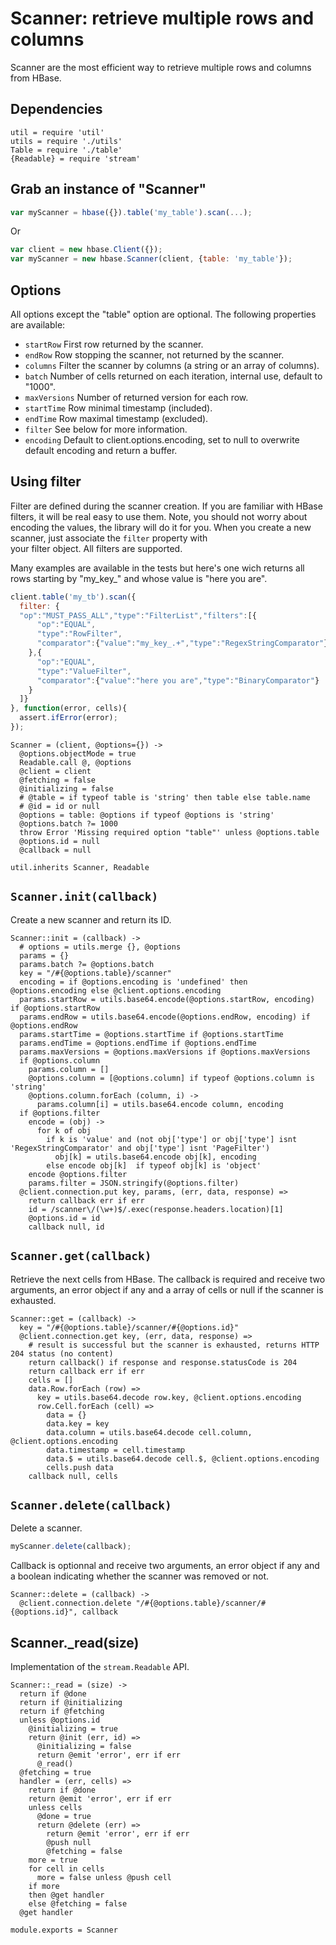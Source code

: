 
# Scanner: retrieve multiple rows and columns

Scanner are the most efficient way to retrieve multiple 
rows and columns from HBase.

## Dependencies

    util = require 'util'
    utils = require './utils'
    Table = require './table'
    {Readable} = require 'stream'

## Grab an instance of "Scanner"

```javascript
var myScanner = hbase({}).table('my_table').scan(...);
```

Or

```javascript
var client = new hbase.Client({});
var myScanner = new hbase.Scanner(client, {table: 'my_table'});
```

## Options

All options except the "table" option are optional. The following properties are
available:

*   `startRow`
    First row returned by the scanner.   
*   `endRow`
    Row stopping the scanner, not returned by the scanner.   
*   `columns`
    Filter the scanner by columns (a string or an array of columns).   
*   `batch`
    Number of cells returned on each iteration, internal use, default to "1000".   
*   `maxVersions`
    Number of returned version for each row.   
*   `startTime`
    Row minimal timestamp (included).   
*   `endTime`
    Row maximal timestamp (excluded).   
*   `filter`
    See below for more information.   
*   `encoding`
    Default to client.options.encoding, set to null to overwrite default
    encoding and return a buffer.   

## Using filter

Filter are defined during the scanner creation. If you
are familiar with HBase filters, it will be real easy to
use them. Note, you should not worry about encoding the
values, the library will do it for you. When you create
a new scanner, just associate the `filter` property with  
your filter object. All filters are supported.   

Many examples are available in the tests but here's one
wich returns all rows starting by "my_key_" and whose
value is "here you are".   

```javascript
client.table('my_tb').scan({
  filter: {
  "op":"MUST_PASS_ALL","type":"FilterList","filters":[{
      "op":"EQUAL",
      "type":"RowFilter",
      "comparator":{"value":"my_key_.+","type":"RegexStringComparator"}
    },{
      "op":"EQUAL",
      "type":"ValueFilter",
      "comparator":{"value":"here you are","type":"BinaryComparator"}
    }
  ]}
}, function(error, cells){
  assert.ifError(error);
});
```

    Scanner = (client, @options={}) ->
      @options.objectMode = true
      Readable.call @, @options
      @client = client
      @fetching = false
      @initializing = false
      # @table = if typeof table is 'string' then table else table.name
      # @id = id or null
      @options = table: @options if typeof @options is 'string'
      @options.batch ?= 1000
      throw Error 'Missing required option "table"' unless @options.table
      @options.id = null
      @callback = null

    util.inherits Scanner, Readable

## `Scanner.init(callback)`

Create a new scanner and return its ID.

    Scanner::init = (callback) ->
      # options = utils.merge {}, @options
      params = {}
      params.batch ?= @options.batch
      key = "/#{@options.table}/scanner"
      encoding = if @options.encoding is 'undefined' then @options.encoding else @client.options.encoding
      params.startRow = utils.base64.encode(@options.startRow, encoding) if @options.startRow
      params.endRow = utils.base64.encode(@options.endRow, encoding) if @options.endRow
      params.startTime = @options.startTime if @options.startTime
      params.endTime = @options.endTime if @options.endTime
      params.maxVersions = @options.maxVersions if @options.maxVersions
      if @options.column
        params.column = []
        @options.column = [@options.column] if typeof @options.column is 'string'
        @options.column.forEach (column, i) ->
          params.column[i] = utils.base64.encode column, encoding
      if @options.filter
        encode = (obj) ->
          for k of obj
            if k is 'value' and (not obj['type'] or obj['type'] isnt 'RegexStringComparator' and obj['type'] isnt 'PageFilter')
              obj[k] = utils.base64.encode obj[k], encoding
            else encode obj[k]  if typeof obj[k] is 'object'
        encode @options.filter
        params.filter = JSON.stringify(@options.filter)
      @client.connection.put key, params, (err, data, response) =>
        return callback err if err
        id = /scanner\/(\w+)$/.exec(response.headers.location)[1]
        @options.id = id
        callback null, id

## `Scanner.get(callback)`

Retrieve the next cells from HBase. The callback is required
and receive two arguments, an error object if any and a array
of cells or null if the scanner is exhausted.

    Scanner::get = (callback) ->
      key = "/#{@options.table}/scanner/#{@options.id}"
      @client.connection.get key, (err, data, response) =>
        # result is successful but the scanner is exhausted, returns HTTP 204 status (no content)
        return callback() if response and response.statusCode is 204
        return callback err if err
        cells = []
        data.Row.forEach (row) =>
          key = utils.base64.decode row.key, @client.options.encoding
          row.Cell.forEach (cell) =>
            data = {}
            data.key = key
            data.column = utils.base64.decode cell.column, @client.options.encoding
            data.timestamp = cell.timestamp
            data.$ = utils.base64.decode cell.$, @client.options.encoding
            cells.push data
        callback null, cells

## `Scanner.delete(callback)`

Delete a scanner.

```javascript
myScanner.delete(callback);
```

Callback is optionnal and receive two arguments, an 
error object if any and a boolean indicating whether 
the scanner was removed or not.

    Scanner::delete = (callback) ->
      @client.connection.delete "/#{@options.table}/scanner/#{@options.id}", callback

## Scanner._read(size)

Implementation of the `stream.Readable` API.

    Scanner::_read = (size) ->
      return if @done
      return if @initializing
      return if @fetching
      unless @options.id
        @initializing = true
        return @init (err, id) =>
          @initializing = false
          return @emit 'error', err if err
          @_read()
      @fetching = true
      handler = (err, cells) =>
        return if @done
        return @emit 'error', err if err
        unless cells
          @done = true
          return @delete (err) =>
            return @emit 'error', err if err
            @push null
            @fetching = false
        more = true
        for cell in cells
          more = false unless @push cell
        if more
        then @get handler 
        else @fetching = false
      @get handler

    module.exports = Scanner
